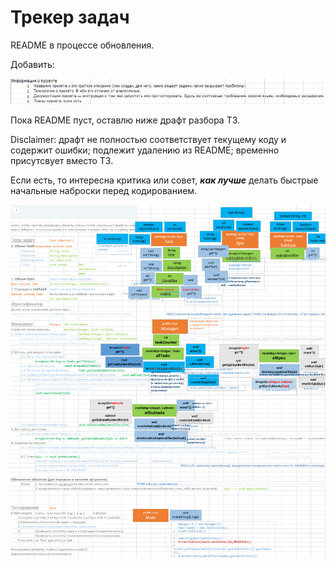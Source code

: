 # Трекер задач
README в процессе обновления.

Добавить:

![img_1.png](img_1.png)

Пока README пуст, оставлю ниже драфт разбора ТЗ. 

Disclaimer: драфт не полностью соответствует текущему коду и содержит ошибки; подлежит удалению из README; временно присутсвует вместо ТЗ.

Если есть, то интересна критика или совет, _**как лучше**_ делать быстрые начальные наброски перед кодированием.

![img_2.png](img_2.png)